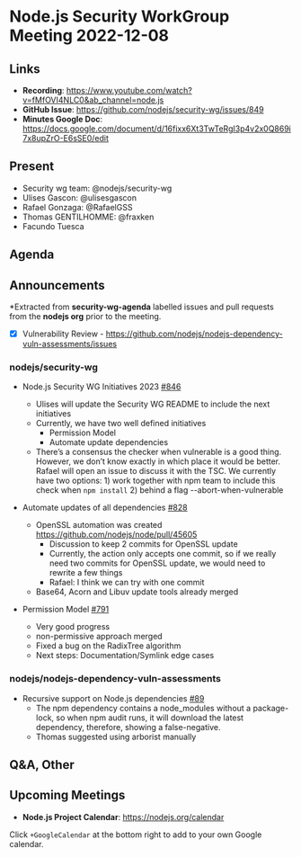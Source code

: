 # Node.js  Security WorkGroup Meeting 2022-12-08

## Links

* **Recording**:  https://www.youtube.com/watch?v=fMfOVI4NLC0&ab_channel=node.js
* **GitHub Issue**: https://github.com/nodejs/security-wg/issues/849
* **Minutes Google Doc**: https://docs.google.com/document/d/16fixx6Xt3TwTeRgI3p4v2x0Q869i7x8upZrO-E6sSE0/edit

## Present

* Security wg team: @nodejs/security-wg
* Ulises Gascon: @ulisesgascon
* Rafael Gonzaga: @RafaelGSS
* Thomas GENTILHOMME: @fraxken
* Facundo Tuesca

## Agenda

## Announcements

*Extracted from **security-wg-agenda** labelled issues and pull requests from the **nodejs org** prior to the meeting.

- [X] Vulnerability Review - https://github.com/nodejs/nodejs-dependency-vuln-assessments/issues

### nodejs/security-wg

* Node.js Security WG Initiatives 2023 [#846](https://github.com/nodejs/security-wg/issues/846)
  * Ulises will update the Security WG README to include the next initiatives
  * Currently, we have two well defined initiatives
    * Permission Model
    * Automate update dependencies
  * There’s a consensus the checker when vulnerable is a good thing. However, we don’t know exactly in which place it would be better. Rafael will open an issue to discuss it with the TSC. We currently have two options: 1) work together with npm team to include this check when `npm install` 2) behind a flag --abort-when-vulnerable

* Automate updates of all dependencies [#828](https://github.com/nodejs/security-wg/issues/828)
  * OpenSSL automation was created https://github.com/nodejs/node/pull/45605
    * Discussion to keep 2 commits for OpenSSL update
    * Currently, the action only accepts one commit, so if we really need two commits for OpenSSL update, we would need to rewrite a few things
    * Rafael: I think we can try with one commit
  * Base64, Acorn and Libuv update tools already merged

* Permission Model [#791](https://github.com/nodejs/security-wg/issues/791)
  * Very good progress
  * non-permissive approach merged
  * Fixed a bug on the RadixTree algorithm
  * Next steps: Documentation/Symlink edge cases


### nodejs/nodejs-dependency-vuln-assessments

* Recursive support on Node.js dependencies [#89](https://github.com/nodejs/nodejs-dependency-vuln-assessments/issues/89)
  * The npm dependency contains a node_modules without a package-lock, so when npm audit runs, it will download the latest dependency, therefore, showing a false-negative.
  * Thomas suggested using arborist manually



## Q&A, Other

## Upcoming Meetings

* **Node.js Project Calendar**: <https://nodejs.org/calendar>

Click `+GoogleCalendar` at the bottom right to add to your own Google calendar.

